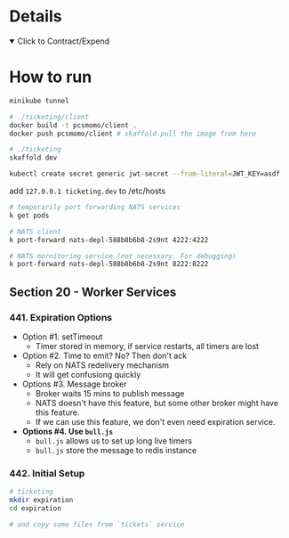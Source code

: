# Details

<details open> 
  <summary>Click to Contract/Expend</summary>

# How to run

```sh
minikube tunnel

# ./ticketing/client
docker build -t pcsmomo/client .
docker push pcsmomo/client # skaffold pull the image from here

# ./ticketing
skaffold dev

kubectl create secret generic jwt-secret --from-literal=JWT_KEY=asdf
```

add `127.0.0.1 ticketing.dev` to /etc/hosts

```sh
# temporarily port forwarding NATS services
k get pods

# NATS client
k port-forward nats-depl-588b8b6b8-2s9nt 4222:4222

# NATS mornitoring service (not necessary. For debugging)
k port-forward nats-depl-588b8b6b8-2s9nt 8222:8222
```

## Section 20 - Worker Services

### 441. Expiration Options

- Option #1. setTimeout
  - Timer stored in memory, if service restarts, all timers are lost
- Option #2. Time to emit? No? Then don't ack
  - Rely on NATS redelivery mechanism
  - It will get confusiong quickly
- Options #3. Message broker
  - Broker waits 15 mins to publish message
  - NATS doesn't have this feature, but some other broker might have this feature.
  - If we can use this feature, we don't even need expiration service.
- **Options #4. Use `bull.js`**
  - `bull.js` allows us to set up long live timers
  - `bull.js` store the message to redis instance

### 442. Initial Setup

```sh
# ticketing
mkdir expiration
cd expiration

# and copy some files from `tickets` service
```

</details>

